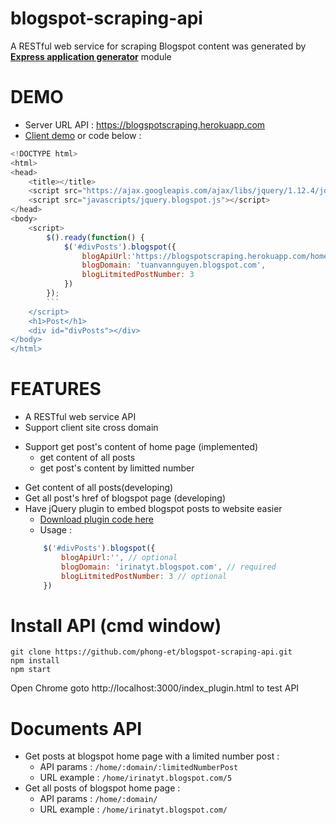 # blogspot-scraping-api
A RESTful web service for scraping Blogspot content was generated by **[Express application generator](https://expressjs.com/en/starter/generator.html)** module
#  DEMO 
  * Server URL API : https://blogspotscraping.herokuapp.com 
  * [Client demo](https://blogspotscraping.herokuapp.com/index_plugin.html) or code below :
```javascript
<!DOCTYPE html>
<html>
<head>
    <title></title>
    <script src="https://ajax.googleapis.com/ajax/libs/jquery/1.12.4/jquery.min.js"></script>
    <script src="javascripts/jquery.blogspot.js"></script>
</head>
<body>    
    <script>
        $().ready(function() {           
            $('#divPosts').blogspot({
                blogApiUrl:'https://blogspotscraping.herokuapp.com/home',
                blogDomain: 'tuanvannguyen.blogspot.com',
                blogLitmitedPostNumber: 3
            })
        });
        ```
    </script>
    <h1>Post</h1>
    <div id="divPosts"></div>
</body>
</html>
```
# FEATURES
* A RESTful web service API
* Support client site cross domain
- Support get post's content of home page (implemented)
  - get content of all posts 
  - get post's content by limitted number
* Get content of all posts(developing)
* Get all post's href of blogspot page (developing)
* Have jQuery plugin to embed blogspot posts to website easier 
    - [Download plugin code here](https://blogspotscraping.herokuapp.com/javascripts/jquery.blogspot.js)
    - Usage : 
    ```javascript
        $('#divPosts').blogspot({
            blogApiUrl:'', // optional
            blogDomain: 'irinatyt.blogspot.com', // required
            blogLitmitedPostNumber: 3 // optional
        })
    ```
# Install API (cmd window)
```
git clone https://github.com/phong-et/blogspot-scraping-api.git
npm install 
npm start
```
Open Chrome goto http://localhost:3000/index_plugin.html to test API
# Documents API
  * Get posts at blogspot home page with a limited number post : 
    - API params : `/home/:domain/:limitedNumberPost`
    - URL example : `/home/irinatyt.blogspot.com/5`
  * Get all posts of blogspot home page :
    - API params : `/home/:domain/`
    - URL example : `/home/irinatyt.blogspot.com/`
      
	
